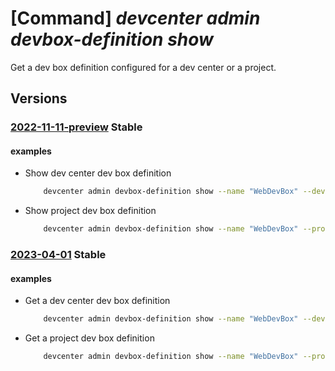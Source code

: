 # [Command] _devcenter admin devbox-definition show_

Get a dev box definition configured for a dev center or a project.

## Versions

### [2022-11-11-preview](/Resources/mgmt-plane/L3N1YnNjcmlwdGlvbnMve30vcmVzb3VyY2Vncm91cHMve30vcHJvdmlkZXJzL21pY3Jvc29mdC5kZXZjZW50ZXIvZGV2Y2VudGVycy97fS9kZXZib3hkZWZpbml0aW9ucy97fQ==/2022-11-11-preview.xml) **Stable**

<!-- mgmt-plane /subscriptions/{}/resourcegroups/{}/providers/microsoft.devcenter/devcenters/{}/devboxdefinitions/{} 2022-11-11-preview -->
<!-- mgmt-plane /subscriptions/{}/resourcegroups/{}/providers/microsoft.devcenter/projects/{}/devboxdefinitions/{} 2022-11-11-preview -->

#### examples

- Show dev center dev box definition
    ```bash
        devcenter admin devbox-definition show --name "WebDevBox" --dev-center-name "Contoso" --resource-group "rg1"
    ```

- Show project dev box definition
    ```bash
        devcenter admin devbox-definition show --name "WebDevBox" --project-name "ContosoProject" --resource-group "rg1"
    ```

### [2023-04-01](/Resources/mgmt-plane/L3N1YnNjcmlwdGlvbnMve30vcmVzb3VyY2Vncm91cHMve30vcHJvdmlkZXJzL21pY3Jvc29mdC5kZXZjZW50ZXIvZGV2Y2VudGVycy97fS9kZXZib3hkZWZpbml0aW9ucy97fQ==/2023-04-01.xml) **Stable**

<!-- mgmt-plane /subscriptions/{}/resourcegroups/{}/providers/microsoft.devcenter/devcenters/{}/devboxdefinitions/{} 2023-04-01 -->
<!-- mgmt-plane /subscriptions/{}/resourcegroups/{}/providers/microsoft.devcenter/projects/{}/devboxdefinitions/{} 2023-04-01 -->

#### examples

- Get a dev center dev box definition
    ```bash
        devcenter admin devbox-definition show --name "WebDevBox" --dev-center-name "Contoso" --resource-group "rg1"
    ```

- Get a project dev box definition
    ```bash
        devcenter admin devbox-definition show --name "WebDevBox" --project-name "ContosoProject" --resource-group "rg1"
    ```
